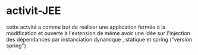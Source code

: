 # activit-JEE
cette actvité a comme but de réaliser une application fermée à la modification et ouverte à l'extension de même avoir une idée sur l'injection des dépendances  par instanciation dynamique , statique et spring ("version spring")

